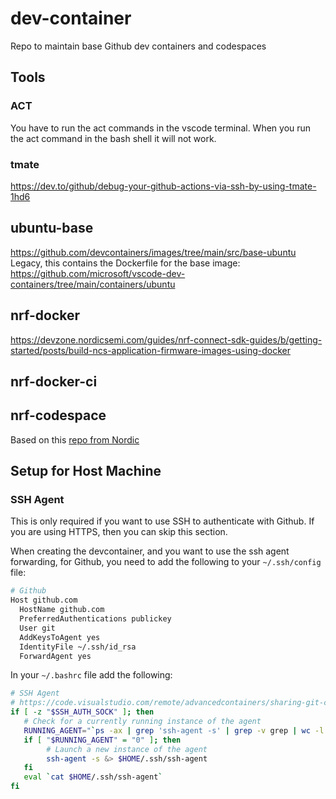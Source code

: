 # dev-container

Repo to maintain base Github dev containers and codespaces

## Tools

### ACT

You have to run the act commands in the vscode terminal. When you run the act command in the bash shell it will not work.

### tmate

<https://dev.to/github/debug-your-github-actions-via-ssh-by-using-tmate-1hd6>

## ubuntu-base

<https://github.com/devcontainers/images/tree/main/src/base-ubuntu>
Legacy, this contains the Dockerfile for the base image:
   <https://github.com/microsoft/vscode-dev-containers/tree/main/containers/ubuntu>

## nrf-docker

<https://devzone.nordicsemi.com/guides/nrf-connect-sdk-guides/b/getting-started/posts/build-ncs-application-firmware-images-using-docker>

## nrf-docker-ci

## nrf-codespace

Based on this [repo from Nordic](https://github.com/NordicPlayground/nrf-docker)

## Setup for Host Machine

### SSH Agent

This is only required if you want to use SSH to authenticate with Github.
If you are using HTTPS, then you can skip this section.

When creating the devcontainer, and you want to use the ssh agent forwarding,
for Github, you need to add the following to your `~/.ssh/config` file:

```bash
# Github
Host github.com
  HostName github.com
  PreferredAuthentications publickey
  User git
  AddKeysToAgent yes
  IdentityFile ~/.ssh/id_rsa
  ForwardAgent yes
```

In your `~/.bashrc` file add the following:

```bash
# SSH Agent
# https://code.visualstudio.com/remote/advancedcontainers/sharing-git-credentials
if [ -z "$SSH_AUTH_SOCK" ]; then
   # Check for a currently running instance of the agent
   RUNNING_AGENT="`ps -ax | grep 'ssh-agent -s' | grep -v grep | wc -l | tr -d '[:space:]'`"
   if [ "$RUNNING_AGENT" = "0" ]; then
        # Launch a new instance of the agent
        ssh-agent -s &> $HOME/.ssh/ssh-agent
   fi
   eval `cat $HOME/.ssh/ssh-agent`
fi
```
